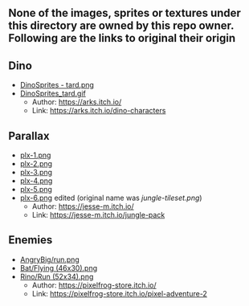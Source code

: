 ## None of the images, sprites or textures under this directory are owned by this repo owner. Following are the links to original their origin

## Dino

- [DinoSprites - tard.png](DinoSprites%20-%20tard.png)
- [DinoSprites_tard.gif](DinoSprites_tard.gif)
  - Author: <https://arks.itch.io/>
  - Link: <https://arks.itch.io/dino-characters>

## Parallax

- [plx-1.png](parallax/plx-1.png)
- [plx-2.png](parallax/plx-2.png)
- [plx-3.png](parallax/plx-3.png)
- [plx-4.png](parallax/plx-4.png)
- [plx-5.png](parallax/plx-5.png)
- [plx-6.png](parallax/plx-6.png) edited (original name was *jungle-tileset.png*)
  - Author: <https://jesse-m.itch.io/>
  - Link: <https://jesse-m.itch.io/jungle-pack>

## Enemies

- [AngryBig/run.png](AngryPig/Walk%20(36x30).png)
- [Bat/Flying (46x30).png](Bat/Flying%20(46x30).png)
- [Rino/Run (52x34).png](Rino/Run%20(52x34).png)
  - Author: <https://pixelfrog-store.itch.io/>
  - Link: <https://pixelfrog-store.itch.io/pixel-adventure-2>
